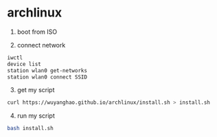 # archlinux

1. boot from ISO

2. connect network
```bash
iwctl
device list
station wlan0 get-networks
station wlan0 connect SSID 
```
3. get my script
```bash
curl https://wuyanghao.github.io/archlinux/install.sh > install.sh
```
4. run my script
```bash
bash install.sh
```
